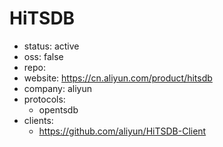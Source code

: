 # HiTSDB

- status: active
- oss: false
- repo: 
- website: https://cn.aliyun.com/product/hitsdb
- company: aliyun
- protocols:
  - opentsdb
- clients:
  - https://github.com/aliyun/HiTSDB-Client